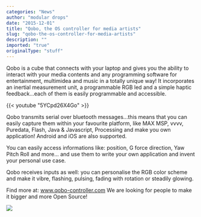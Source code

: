 ```yaml
---
categories: "News"
author: "modular drops"
date: "2015-12-01"
title: "Qobo, the OS controller for media artists"
slug: "qobo-the-os-controller-for-media-artists"
description: ""
imported: "true"
originalType: "stuff"
--- 
```


Qobo is a cube that connects with your laptop and gives you the ability to interact with your media contents and any programming software for entertainment, multimidea and music in a totally unique way! It incorporates an inertial measurement unit, a programmable RGB led and a simple haptic feedback...each of them is easily programmable and accessible.


{{< youtube "5YCpd26X4Go" >}}


Qobo transmits serial over bluetooth messages...this means that you can easily capture  them within your favourite platform, like MAX MSP, vvvv, Puredata, Flash, Java & Javascript, Processing and make you own application! Android and iOS are also supported.

You can easily access informations like: position, G force direction, Yaw Pitch Roll and more... and use them to write your own application and invent your personal use case.

Qobo receives inputs as well: you can personalise the RGB color scheme and make it vibre, flashing, pulsing, fading with rotation or steadily glowing.

Find more at: www.qobo-controller.com
We are looking for people to make it bigger and more Open Source!

![](4661727.png) 

